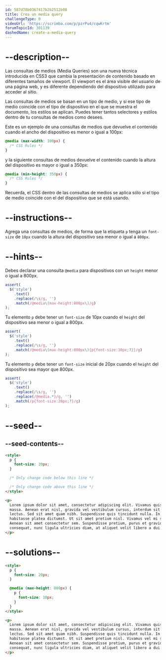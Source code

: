 ```yaml
---
id: 587d78b0367417b2b2512b08
title: Crea un media query
challengeType: 0
videoUrl: 'https://scrimba.com/p/pzrPu4/cqwKrtm'
forumTopicId: 301139
dashedName: create-a-media-query
---
```


# --description--

Las consultas de medios (Media Queries) son una nueva técnica introducida en CSS3 que cambia la presentación de contenido basado en diferentes tamaños de viewport. El viewport es el área visible del usuario de una página web, y es diferente dependiendo del dispositivo utilizado para acceder al sitio.

Las consultas de medios se basan en un tipo de medio, y si ese tipo de medio coincide con el tipo de dispositivo en el que se muestra el documento, los estilos se aplican. Puedes tener tantos selectores y estilos dentro de tu consultas de medios como desees.

Este es un ejemplo de una consultas de medios que devuelve el contenido cuando el ancho del dispositivo es menor o igual a 100px:

```css
@media (max-width: 100px) {
  /* CSS Rules */
}
```

y la siguiente consultas de medios devuelve el contenido cuando la altura del dispositivo es mayor o igual a 350px:

```css
@media (min-height: 350px) {
  /* CSS Rules */
}
```

Recuerda, el CSS dentro de las consultas de medios se aplica sólo si el tipo de medio coincide con el del dispositivo que se está usando.

# --instructions--

Agrega una consultas de medios, de forma que la etiqueta `p` tenga un `font-size` de `10px` cuando la altura del dispositivo sea menor o igual a `800px`.

# --hints--

Debes declarar una consulta `@media` para dispositivos con un `height` menor o igual a 800px.

```js
assert(
  $('style')
    .text()
    .replace(/\s/g, '')
    .match(/@media\(max-height:800px\)/g)
);
```

Tu elemento `p` debe tener un `font-size` de 10px cuando el `height` del dispositivo sea menor o igual a 800px.

```js
assert(
  $('style')
    .text()
    .replace(/\s/g, '')
    .match(/@media\(max-height:800px\){p{font-size:10px;?}}/g)
);
```

Tu elemento `p` debe tener un `font-size` inicial de 20px cuando el `height` del dispositivo sea mayor que 800px.

```js
assert(
  $('style')
    .text()
    .replace(/\s/g, '')
    .replace(/@media.*}/g, '')
    .match(/p{font-size:20px;?}/g)
);
```

# --seed--

## --seed-contents--

```html
<style>
  p {
    font-size: 20px;
  }

  /* Only change code below this line */

  /* Only change code above this line */
</style>

<p>
  Lorem ipsum dolor sit amet, consectetur adipiscing elit. Vivamus quis tempus
  massa. Aenean erat nisl, gravida vel vestibulum cursus, interdum sit amet
  lectus. Sed sit amet quam nibh. Suspendisse quis tincidunt nulla. In hac
  habitasse platea dictumst. Ut sit amet pretium nisl. Vivamus vel mi sem.
  Aenean sit amet consectetur sem. Suspendisse pretium, purus et gravida
  consequat, nunc ligula ultricies diam, at aliquet velit libero a dui.
</p>
```

# --solutions--

```html
<style>
  p {
    font-size: 20px;
  }

  @media (max-height: 800px) {
    p {
      font-size: 10px;
    }
  }
</style>

<p>
  Lorem ipsum dolor sit amet, consectetur adipiscing elit. Vivamus quis tempus
  massa. Aenean erat nisl, gravida vel vestibulum cursus, interdum sit amet
  lectus. Sed sit amet quam nibh. Suspendisse quis tincidunt nulla. In hac
  habitasse platea dictumst. Ut sit amet pretium nisl. Vivamus vel mi sem.
  Aenean sit amet consectetur sem. Suspendisse pretium, purus et gravida
  consequat, nunc ligula ultricies diam, at aliquet velit libero a dui.
</p>
```

